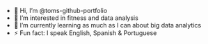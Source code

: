 - 👋 Hi, I’m @toms-github-portfolio
- 👀 I’m interested in fitness and data analysis
- 🌱 I’m currently learning as much as I can about big data analytics
- ⚡ Fun fact: I speak English, Spanish & Portuguese

<!---
toms-github-portfolio/toms-github-portfolio is a ✨ special ✨ repository because its `README.md` (this file) appears on your GitHub profile.
You can click the Preview link to take a look at your changes.
--->
